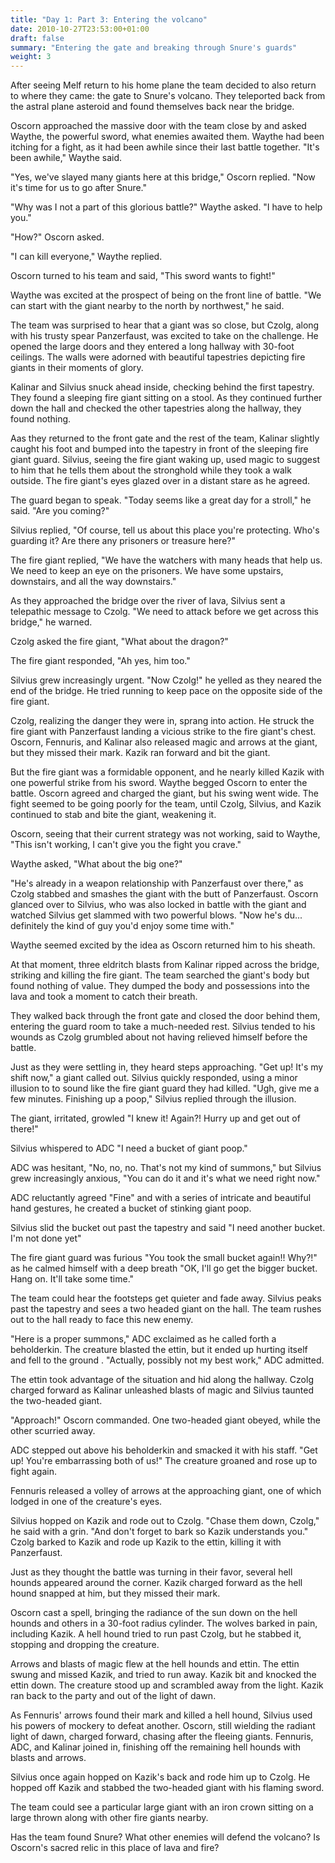 ```yaml
---
title: "Day 1: Part 3: Entering the volcano"
date: 2010-10-27T23:53:00+01:00
draft: false
summary: "Entering the gate and breaking through Snure's guards"
weight: 3
---
```

After seeing Melf return to his home plane the team decided to also return to where they came: the gate to Snure's volcano. They teleported back from the astral plane asteroid and found themselves back near the bridge.

Oscorn approached the massive door with the team close by and asked Waythe, the powerful sword, what enemies awaited them. Waythe had been itching for a fight, as it had been awhile since their last battle together. "It's been awhile," Waythe said.

"Yes, we've slayed many giants here at this bridge," Oscorn replied. "Now it's time for us to go after Snure."

"Why was I not a part of this glorious battle?" Waythe asked. "I have to help you."

"How?" Oscorn asked.

"I can kill everyone," Waythe replied.

Oscorn turned to his team and said, "This sword wants to fight!"

Waythe was excited at the prospect of being on the front line of battle. "We can start with the giant nearby to the north by northwest," he said.

The team was surprised to hear that a giant was so close, but Czolg, along with his trusty spear Panzerfaust, was excited to take on the challenge. He opened the large doors and they entered a long hallway with 30-foot ceilings. The walls were adorned with beautiful tapestries depicting fire giants in their moments of glory.

Kalinar and Silvius snuck ahead inside, checking behind the first tapestry. They found a sleeping fire giant sitting on a stool. As they continued further down the hall and checked the other tapestries along the hallway, they found nothing.

Aas they returned to the front gate and the rest of the team, Kalinar slightly caught his foot and bumped into the tapestry in front of the sleeping fire giant guard. Silvius, seeing the fire giant waking up, used magic to suggest to him that he tells them about the stronghold while they took a walk outside. The fire giant's eyes glazed over in a distant stare as he agreed.

The guard began to speak. "Today seems like a great day for a stroll," he said. "Are you coming?"

Silvius replied, "Of course, tell us about this place you're protecting. Who's guarding it? Are there any prisoners or treasure here?"

The fire giant replied, "We have the watchers with many heads that help us. We need to keep an eye on the prisoners. We have some upstairs, downstairs, and all the way downstairs."

As they approached the bridge over the river of lava, Silvius sent a telepathic message to Czolg. "We need to attack before we get across this bridge," he warned.

Czolg asked the fire giant, "What about the dragon?"

The fire giant responded, "Ah yes, him too."

Silvius grew increasingly urgent. "Now Czolg!" he yelled as they neared the end of the bridge. He tried running to keep pace on the opposite side of the fire giant.

Czolg, realizing the danger they were in, sprang into action. He struck the fire giant with Panzerfaust landing a vicious strike to the fire giant's chest. Oscorn, Fennuris, and Kalinar also released magic and arrows at the giant, but they missed their mark. Kazik ran forward and bit the giant.

But the fire giant was a formidable opponent, and he nearly killed Kazik with one powerful strike from his sword. Waythe begged Oscorn to enter the battle. Oscorn agreed and charged the giant, but his swing went wide. The fight seemed to be going poorly for the team, until Czolg, Silvius, and Kazik continued to stab and bite the giant, weakening it.

Oscorn, seeing that their current strategy was not working, said to Waythe, "This isn't working, I can't give you the fight you crave."

Waythe asked, "What about the big one?"

"He's already in a weapon relationship with Panzerfaust over there," as Czolg stabbed and smashes the giant with the butt of Panzerfaust. Oscorn glanced over to Silvius, who was also locked in battle with the giant and watched Silvius get slammed with two powerful blows. "Now he's du... definitely the kind of guy you'd enjoy some time with."

Waythe seemed excited by the idea as Oscorn returned him to his sheath.

At that moment, three eldritch blasts from Kalinar ripped across the bridge, striking and killing the fire giant. The team searched the giant's body but found nothing of value. They dumped the body and possessions into the lava and took a moment to catch their breath.

They walked back through the front gate and closed the door behind them, entering the guard room to take a much-needed rest. Silvius tended to his wounds as Czolg grumbled about not having relieved himself before the battle.

Just as they were settling in, they heard steps approaching. "Get up! It's my shift now," a giant called out. Silvius quickly responded, using a minor illusion to to sound like the fire giant guard they had killed. "Ugh, give me a few minutes. Finishing up a poop," Silvius replied through the illusion. 

The giant, irritated, growled "I knew it! Again?! Hurry up and get out of there!"

Silvius whispered to ADC "I need a bucket of giant poop." 

ADC was hesitant, "No, no, no. That's not my kind of summons," but Silvius grew increasingly anxious, "You can do it and it's what we need right now." 

ADC reluctantly agreed "Fine" and with a series of intricate and beautiful hand gestures, he created a bucket of stinking giant poop.

Silvius slid the bucket out past the tapestry and said "I need another bucket. I'm not done yet" 

The fire giant guard was furious "You took the small bucket again!! Why?!" as he calmed himself with a deep breath "OK, I'll go get the bigger bucket. Hang on. It'll take some time."

The team could hear the footsteps get quieter and fade away. Silvius peaks past the tapestry and sees a two headed giant on the hall. The team rushes out to the hall ready to face this new enemy.

"Here is a proper summons," ADC exclaimed as he called forth a beholderkin. The creature blasted the ettin, but it ended up hurting itself and fell to the ground . "Actually, possibly not my best work," ADC admitted.

The ettin took advantage of the situation and hid along the hallway. Czolg charged forward as Kalinar unleashed blasts of magic and Silvius taunted the two-headed giant.

"Approach!" Oscorn commanded. One two-headed giant obeyed, while the other scurried away.

ADC stepped out above his beholderkin and smacked it with his staff. "Get up! You're embarrassing both of us!" The creature groaned and rose up to fight again.

Fennuris released a volley of arrows at the approaching giant, one of which lodged in one of the creature's eyes. 

Silvius hopped on Kazik and rode out to Czolg. "Chase them down, Czolg," he said with a grin. "And don't forget to bark so Kazik understands you." Czolg barked to Kazik and rode up Kazik to the ettin, killing it with Panzerfaust.

Just as they thought the battle was turning in their favor, several hell hounds appeared around the corner. Kazik charged forward as the hell hound snapped at him, but they missed their mark.

Oscorn cast a spell, bringing the radiance of the sun down on the hell hounds and others in a 30-foot radius cylinder. The wolves barked in pain, including Kazik. A hell hound tried to run past Czolg, but he stabbed it, stopping and dropping the creature.

Arrows and blasts of magic flew at the hell hounds and ettin. The ettin swung and missed Kazik, and tried to run away. Kazik bit and knocked the ettin down. The creature stood up and scrambled away from the light. Kazik ran back to the party and out of the light of dawn.

As Fennuris' arrows found their mark and killed a hell hound, Silvius used his powers of mockery to defeat another. Oscorn, still wielding the radiant light of dawn, charged forward, chasing after the fleeing giants. Fennuris, ADC, and Kalinar joined in, finishing off the remaining hell hounds with blasts and arrows.

Silvius once again hopped on Kazik's back and rode him up to Czolg. He hopped off Kazik and stabbed the two-headed giant with his flaming sword. 

The team could see a particular large giant with an iron crown sitting on a large thrown along with other fire giants nearby.

Has the team found Snure? What other enemies will defend the volcano? Is Oscorn's sacred relic in this place of lava and fire?


